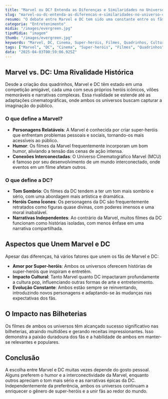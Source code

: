 ```yaml
---
title: "Marvel ou DC? Entenda as Diferenças e Similaridades no Universo Cinematográfico"
slug: "marvel-ou-dc-entenda-as-diferencas-e-similaridades-no-universo-cinematografico"
resumo: "O debate entre Marvel e DC tem sido uma constante entre os fãs de super-heróis. Este artigo explora as características distintas que definem cada universo, bem como os aspectos que unem essas duas gigantes das histórias em quadrinhos nas telonas."
categoria: "Entretenimento"
midia: "/images/evergreen.jpg"
tipoMidia: "imagem"
thumb: "/images/evergreen.jpg"
keywords: "Marvel, DC, Cinema, Super-heróis, Filmes, Quadrinhos, Cultura Pop, Entretenimento"
tags: ["Marvel", "DC", "Cinema", "Super-heróis", "Filmes", "Quadrinhos", "Cultura Pop", "Entretenimento"]
data: "2025-04-03T00:59:06.925Z"
---
```


## Marvel vs. DC: Uma Rivalidade Histórica
Desde a criação dos quadrinhos, Marvel e DC têm estado em uma competição amigável, cada uma com seus próprios heróis icônicos, vilões memoráveis e narrativas complexas. Essa rivalidade se estende até as adaptações cinematográficas, onde ambos os universos buscam capturar a imaginação do público.

### O que define a Marvel?
- **Personagens Relatáveis**: A Marvel é conhecida por criar super-heróis que enfrentam problemas pessoais e sociais, tornando-os mais acessíveis ao público.
- **Humor**: Os filmes da Marvel frequentemente incorporam um bom humor, aliviando a tensão das cenas de ação intensa.
- **Conexões Interconectadas**: O Universo Cinematográfico Marvel (MCU) é famoso por seu desenvolvimento de um mundo interconectado, onde eventos em um filme afetam outros.

### O que define a DC?
- **Tom Sombrio**: Os filmes da DC tendem a ter um tom mais sombrio e sério, com uma abordagem mais artística e dramática.
- **Heróis Como Ícones**: Os personagens da DC são frequentemente retratados como figuras quase divinas, com poderes imensos e uma moral inabalável.
- **Narrativas Independentes**: Ao contrário da Marvel, muitos filmes da DC funcionam como histórias isoladas, com menos ênfase em uma narrativa compartilhada.

## Aspectos que Unem Marvel e DC
Apesar das diferenças, há vários fatores que unem os fãs de Marvel e DC:
- **Amor por Super-heróis**: Ambos os universos oferecem histórias de super-heróis que inspiram e entretêm.
- **Impacto Cultural**: Tanto Marvel quanto DC impactaram profundamente a cultura pop, influenciando outras formas de arte e entretenimento.
- **Evolução Constante**: Ambos estão sempre se reinventando, introduzindo novos personagens e adaptando-se às mudanças nas expectativas dos fãs.

## O Impacto nas Bilheterias
Os filmes de ambos os universos têm alcançado sucesso significativo nas bilheterias, atraindo multidões e gerando receitas impressionantes. Isso demonstra a paixão duradoura dos fãs e a habilidade de ambos em manter-se relevantes e populares.

## Conclusão
A escolha entre Marvel e DC muitas vezes depende do gosto pessoal. Alguns preferem o humor e a interconectividade da Marvel, enquanto outros apreciam o tom mais sério e as narrativas épicas da DC. Independentemente da preferência, ambos os universos continuam a enriquecer o gênero de super-heróis e a unir fãs ao redor do mundo.